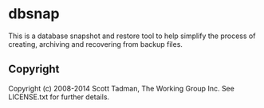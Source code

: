 # dbsnap

This is a database snapshot and restore tool to help simplify the process
of creating, archiving and recovering from backup files.

## Copyright

Copyright (c) 2008-2014 Scott Tadman, The Working Group Inc.
See LICENSE.txt for further details.
